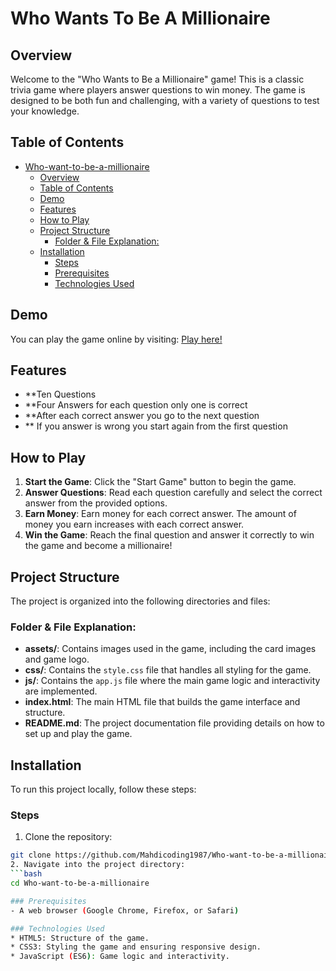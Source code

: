 # Who Wants To Be A Millionaire

## Overview

Welcome to the "Who Wants to Be a Millionaire" game! This is a classic trivia game where players answer questions to win money. The game is designed to be both fun and challenging, with a variety of questions to test your knowledge.

## Table of Contents
- [Who-want-to-be-a-millionaire](#Who-want-to-be-a-millionaire)
  - [Overview](#overview)
  - [Table of Contents](#table-of-contents)
  - [Demo](#demo)
  - [Features](#features)
  - [How to Play](#how-to-play)
  - [Project Structure](#project-structure)
    - [Folder \& File Explanation:](#folder--file-explanation)
  - [Installation](#installation)
    - [Steps](#steps)
    - [Prerequisites](#prerequisites)
    - [Technologies Used](#technologies-used)

## Demo

You can play the game online by visiting: [Play here!](https://Mahdicoding1987.github.io/Who-want-to-be-a-millionaire/)

## Features

- **Ten Questions
- **Four Answers for each question only one is correct
- **After each correct answer you go to the next question
- ** If you answer is wrong you start again from the first question


## How to Play

1. **Start the Game**: Click the "Start Game" button to begin the game.
2. **Answer Questions**: Read each question carefully and select the correct answer from the provided options.
3. **Earn Money**: Earn money for each correct answer. The amount of money you earn increases with each correct answer.
4. **Win the Game**: Reach the final question and answer it correctly to win the game and become a millionaire!

  ## Project Structure
The project is organized into the following directories and files:
### Folder & File Explanation:
- **assets/**: Contains images used in the game, including the card images and game logo.
- **css/**: Contains the `style.css` file that handles all styling for the game.
- **js/**: Contains the `app.js` file where the main game logic and interactivity are implemented.
- **index.html**: The main HTML file that builds the game interface and structure.
- **README.md**: The project documentation file providing details on how to set up and play the game.


## Installation
To run this project locally, follow these steps:
### Steps
 1. Clone the repository:
   ```bash
   git clone https://github.com/Mahdicoding1987/Who-want-to-be-a-millionaire.git
2. Navigate into the project directory:
   ```bash
   cd Who-want-to-be-a-millionaire

### Prerequisites
- A web browser (Google Chrome, Firefox, or Safari)

### Technologies Used
* HTML5: Structure of the game.
* CSS3: Styling the game and ensuring responsive design.
* JavaScript (ES6): Game logic and interactivity.

